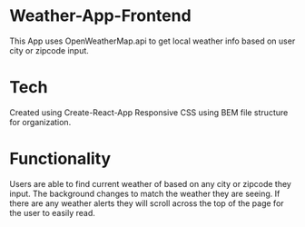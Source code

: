 # Weather-App-Frontend

This App uses OpenWeatherMap.api to get local weather info based on user city or zipcode input. 

# Tech

Created using Create-React-App
Responsive CSS using BEM file structure for organization.

# Functionality

Users are able to find current weather of based on any city or zipcode they input. The background changes to match the weather they are seeing. If there are any weather alerts they will scroll across the top of the page for the user to easily read.

